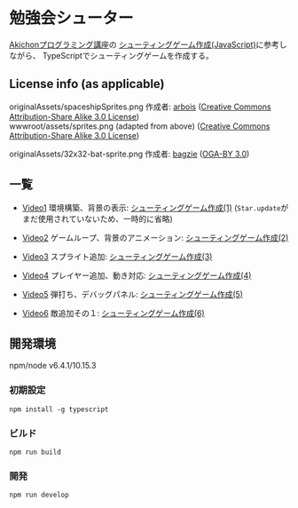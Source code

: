 # 勉強会シューター
[Akichonプログラミング講座](https://www.youtube.com/c/akichon)の
[シューティングゲーム作成(JavaScript)](https://www.youtube.com/playlist?list=PLa3BDwShqOrT0NPZ16UxY-w_NJ4erbSbV)に参考しながら、
TypeScriptでシューティングゲームを作成する。

## License info (as applicable)
originalAssets/spaceshipSprites.png 作成者: [arbois](https://www.deviantart.com/arboris/art/Spaceship-sprites-43030167) ([Creative Commons Attribution-Share Alike 3.0 License](https://creativecommons.org/licenses/by-sa/3.0/))  
wwwroot/assets/sprites.png (adapted from above) ([Creative Commons Attribution-Share Alike 3.0 License](https://creativecommons.org/licenses/by-sa/3.0/))

originalAssets/32x32-bat-sprite.png 作成者: [bagzie](https://opengameart.org/content/bat-sprite) ([OGA-BY 3.0](https://static.opengameart.org/OGA-BY-3.0.txt))

## 一覧
- [Video1](https://github.com/jswolf19/StudyShooter/releases/tag/Video1) 環境構築、背景の表示: [シューティングゲーム作成(1)](https://www.youtube.com/watch?v=ZQYgH_JTyKU&list=PLa3BDwShqOrT0NPZ16UxY-w_NJ4erbSbV) (`Star.update`がまだ使用されていないため、一時的に省略)

- [Video2](https://github.com/jswolf19/StudyShooter/releases/tag/Video2) ゲームループ、背景のアニメーション: [シューティングゲーム作成(2)](https://www.youtube.com/watch?v=pgEd6GIw1fQ&list=PLa3BDwShqOrT0NPZ16UxY-w_NJ4erbSbV&index=2)

- [Video3](https://github.com/jswolf19/StudyShooter/releases/tag/Video3) スプライト追加: [シューティングゲーム作成(3)](https://www.youtube.com/watch?v=LfGGhsD-ti0&list=PLa3BDwShqOrT0NPZ16UxY-w_NJ4erbSbV&index=3)

- [Video4](https://github.com/jswolf19/StudyShooter/releases/tag/Video4) プレイヤー追加、動き対応: [シューティングゲーム作成(4)](https://www.youtube.com/watch?v=88voLXjOaHs&list=PLa3BDwShqOrT0NPZ16UxY-w_NJ4erbSbV&index=4)

- [Video5](https://github.com/jswolf19/StudyShooter/releases/tag/Video5) 弾打ち、デバッグパネル: [シューティングゲーム作成(5)](https://www.youtube.com/watch?v=DA8IsiscQ9Q&list=PLa3BDwShqOrT0NPZ16UxY-w_NJ4erbSbV&index=5)

- [Video6](https://github.com/jswolf19/StudyShooter/releases/tag/Video6) 敵追加その１: [シューティングゲーム作成(6)](https://www.youtube.com/watch?v=JmEAPeXpwC0&list=PLa3BDwShqOrT0NPZ16UxY-w_NJ4erbSbV&index=6)

## 開発環境
npm/node v6.4.1/10.15.3

### 初期設定
`npm install -g typescript`

### ビルド
`npm run build`

### 開発
`npm run develop`
